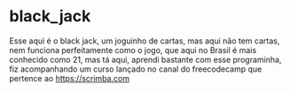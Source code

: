 # black_jack
 Esse aqui é o black jack, um joguinho de cartas, mas aqui não tem cartas, nem funciona perfeitamente como o jogo, que aqui no Brasil é mais conhecido como 21, mas tá aqui, aprendi bastante com esse programinha, fiz acompanhando um curso lançado no canal do freecodecamp que pertence ao https://scrimba.com
